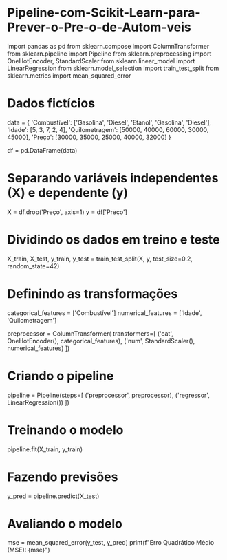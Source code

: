 # Pipeline-com-Scikit-Learn-para-Prever-o-Pre-o-de-Autom-veis
import pandas as pd
from sklearn.compose import ColumnTransformer
from sklearn.pipeline import Pipeline
from sklearn.preprocessing import OneHotEncoder, StandardScaler
from sklearn.linear_model import LinearRegression
from sklearn.model_selection import train_test_split
from sklearn.metrics import mean_squared_error

# Dados fictícios
data = {
    'Combustível': ['Gasolina', 'Diesel', 'Etanol', 'Gasolina', 'Diesel'],
    'Idade': [5, 3, 7, 2, 4],
    'Quilometragem': [50000, 40000, 60000, 30000, 45000],
    'Preço': [30000, 35000, 25000, 40000, 32000]
}

df = pd.DataFrame(data)

# Separando variáveis independentes (X) e dependente (y)
X = df.drop('Preço', axis=1)
y = df['Preço']

# Dividindo os dados em treino e teste
X_train, X_test, y_train, y_test = train_test_split(X, y, test_size=0.2, random_state=42)

# Definindo as transformações
categorical_features = ['Combustível']
numerical_features = ['Idade', 'Quilometragem']

preprocessor = ColumnTransformer(
    transformers=[
        ('cat', OneHotEncoder(), categorical_features),
        ('num', StandardScaler(), numerical_features)
    ])

# Criando o pipeline
pipeline = Pipeline(steps=[
    ('preprocessor', preprocessor),
    ('regressor', LinearRegression())
])

# Treinando o modelo
pipeline.fit(X_train, y_train)

# Fazendo previsões
y_pred = pipeline.predict(X_test)

# Avaliando o modelo
mse = mean_squared_error(y_test, y_pred)
print(f"Erro Quadrático Médio (MSE): {mse}")
